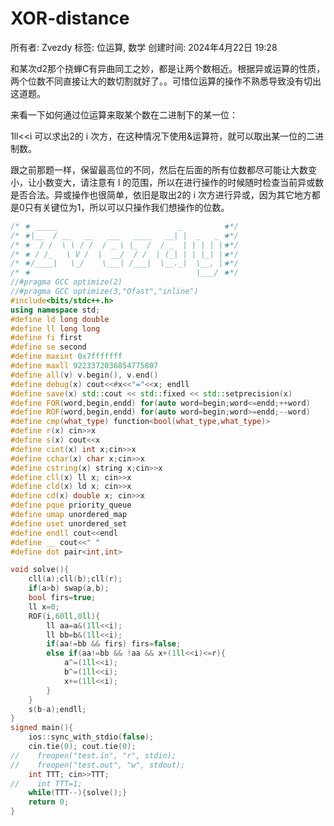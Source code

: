 # XOR-distance

所有者: Zvezdy
标签: 位运算, 数学
创建时间: 2024年4月22日 19:28

和某次d2那个挠蝉C有异曲同工之妙，都是让两个数相近。根据异或运算的性质，两个位数不同直接让大的数切割就好了。。可惜位运算的操作不熟悉导致没有切出这道题。

来看一下如何通过位运算来取某个数在二进制下的某一位：

1ll<<i 可以求出2的 i 次方，在这种情况下使用&运算符，就可以取出某一位的二进制数。

跟之前那题一样，保留最高位的不同，然后在后面的所有位数都尽可能让大数变小，让小数变大，请注意有 l 的范围，所以在进行操作的时候随时检查当前异或数是否合法。异或操作也很简单，依旧是取出2的 i 次方进行异或，因为其它地方都是0只有关键位为1，所以可以只操作我们想操作的位数。

```cpp
/* ★ _____                           _         ★*/
/* ★|__  / __   __   ___   ____   __| |  _   _ ★*/
/* ★  / /  \ \ / /  / _ \ |_  /  / _  | | | | |★*/
/* ★ / /_   \ V /  |  __/  / /  | (_| | | |_| |★*/
/* ★/____|   \_/    \___| /___|  \__._|  \__, |★*/
/* ★                                     |___/ ★*/
//#pragma GCC optimize(2)
//#pragma GCC optimize(3,"Ofast","inline")
#include<bits/stdc++.h>
using namespace std;
#define ld long double
#define ll long long
#define fi first
#define se second
#define maxint 0x7fffffff
#define maxll 9223372036854775807
#define all(v) v.begin(), v.end()
#define debug(x) cout<<#x<<"="<<x; endll
#define save(x) std::cout << std::fixed << std::setprecision(x)
#define FOR(word,begin,endd) for(auto word=begin;word<=endd;++word)
#define ROF(word,begin,endd) for(auto word=begin;word>=endd;--word)
#define cmp(what_type) function<bool(what_type,what_type)>
#define r(x) cin>>x
#define s(x) cout<<x
#define cint(x) int x;cin>>x
#define cchar(x) char x;cin>>x
#define cstring(x) string x;cin>>x
#define cll(x) ll x; cin>>x
#define cld(x) ld x; cin>>x
#define cd(x) double x; cin>>x
#define pque priority_queue
#define umap unordered_map
#define uset unordered_set
#define endll cout<<endl
#define __ cout<<" "
#define dot pair<int,int>

void solve(){
    cll(a);cll(b);cll(r);
    if(a>b) swap(a,b);
    bool firs=true;
    ll x=0;
    ROF(i,60ll,0ll){
        ll aa=a&(1ll<<i);
        ll bb=b&(1ll<<i);
        if(aa!=bb && firs) firs=false;
        else if(aa!=bb && !aa && x+(1ll<<i)<=r){
            a^=(1ll<<i);
            b^=(1ll<<i);
            x+=(1ll<<i);
        }
    }
    s(b-a);endll;
}
signed main(){
    ios::sync_with_stdio(false);
    cin.tie(0); cout.tie(0);
//    freopen("test.in", "r", stdin);
//    freopen("test.out", "w", stdout);
    int TTT; cin>>TTT;
//    int TTT=1;
    while(TTT--){solve();}
    return 0;
}

```

